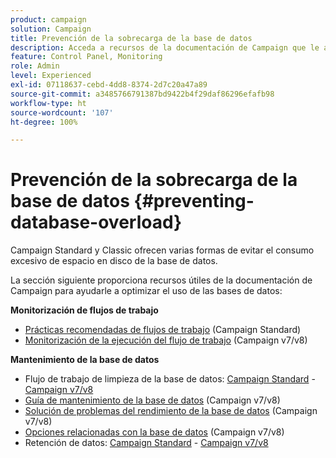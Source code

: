 ```yaml
---
product: campaign
solution: Campaign
title: Prevención de la sobrecarga de la base de datos
description: Acceda a recursos de la documentación de Campaign que le ayudarán a evitar la sobrecarga de la base de datos en las instancias.
feature: Control Panel, Monitoring
role: Admin
level: Experienced
exl-id: 07118637-cebd-4dd8-8374-2d7c20a47a89
source-git-commit: a3485766791387bd9422b4f29daf86296efafb98
workflow-type: ht
source-wordcount: '107'
ht-degree: 100%

---
```


# Prevención de la sobrecarga de la base de datos {#preventing-database-overload}

Campaign Standard y Classic ofrecen varias formas de evitar el consumo excesivo de espacio en disco de la base de datos.

La sección siguiente proporciona recursos útiles de la documentación de Campaign para ayudarle a optimizar el uso de las bases de datos:

**Monitorización de flujos de trabajo**

* [Prácticas recomendadas de flujos de trabajo](https://experienceleague.adobe.com/docs/campaign-standard/using/managing-processes-and-data/workflow-general-operation/best-practices-workflows.html?lang=es) (Campaign Standard)
* [Monitorización de la ejecución del flujo de trabajo](https://experienceleague.adobe.com/docs/campaign-classic/using/automating-with-workflows/monitoring-workflows/monitoring-workflow-execution.html?lang=es) (Campaign v7/v8)

**Mantenimiento de la base de datos**

* Flujo de trabajo de limpieza de la base de datos: [Campaign Standard](https://experienceleague.adobe.com/docs/campaign-standard/using/administrating/application-settings/technical-workflows.html?lang=es#list-of-technical-workflows) - [Campaign v7/v8](https://experienceleague.adobe.com/docs/campaign-classic/using/monitoring-campaign-classic/data-processing/database-cleanup-workflow.html?lang=es)
* [Guía de mantenimiento de la base de datos](https://experienceleague.adobe.com/docs/campaign-classic/using/monitoring-campaign-classic/database-maintenance/recommendations.html?lang=es) (Campaign v7/v8)
* [Solución de problemas del rendimiento de la base de datos](https://experienceleague.adobe.com/docs/campaign-classic/using/monitoring-campaign-classic/troubleshooting-toc/database-issues-toc/database-performances.html?lang=es) (Campaign v7/v8)
* [Opciones relacionadas con la base de datos](https://experienceleague.adobe.com/docs/campaign-classic/using/installing-campaign-classic/appendices/configuring-campaign-options.html?lang=es#database) (Campaign v7/v8)
* Retención de datos: [Campaign Standard](https://experienceleague.adobe.com/docs/campaign-standard/using/administrating/application-settings/data-retention.html?lang=es) - [Campaign v7/v8](https://experienceleague.adobe.com/docs/campaign-classic/using/configuring-campaign-classic/data-model/data-model-best-practices.html?lang=es#data-retention)
